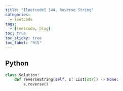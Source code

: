 ```yaml
---
title: "[leetcode] 344. Reverse String"
categories:
  - leetcode
tags:
  - [leetcode, blog]
toc: true
toc_sticky: true
toc_label: "목차"
---
```


## Python
~~~python
class Solution:
    def reverseString(self, s: List[str]) -> None:
        s.reverse()
~~~